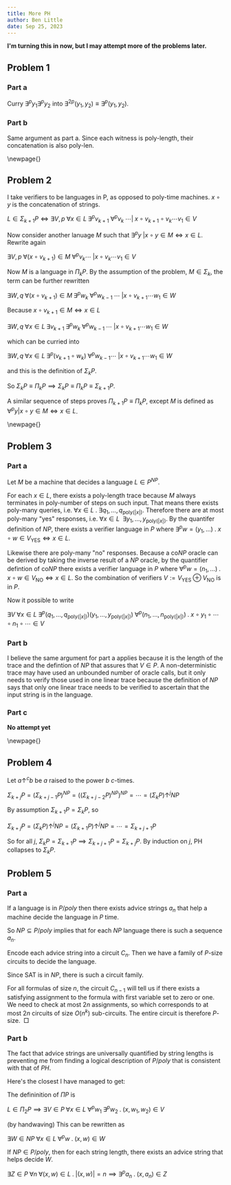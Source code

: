 ```yaml
---
title: More PH
author: Ben Little
date: Sep 25, 2023
---
```


**I'm turning this in now, but I may attempt more of the problems later.**

## Problem 1

### Part a

Curry $\exists^p y_1 \exists^p y_2$ into $\exists^{2p} (y_1,y_2) \equiv \exists^p (y_1,y_2)$.

### Part b

Same argument as part a. Since each witness is poly-length, their concatenation is also poly-len.

\newpage{}

## Problem 2

I take verifiers to be languages in P, as opposed to poly-time machines. $x \circ y$ is the concatenation of strings.

$L \in \Sigma_{k+1} P \iff \exists V,p \; \forall x \in L \; \exists^p v_{k+1} \; \forall^p v_k \; \cdots | \; x \circ v_{k+1} \circ v_k \cdots v_1 \in V$

Now consider another lanuage $M$ such that $\exists^p y \; | x \circ y \in M \iff x \in L$. Rewrite again

$\exists V,p \; \forall (x \circ v_{k+1}) \in M \; \forall^p v_k \cdots \; | x \circ v_k \cdots v_1 \in V$

Now $M$ is a language in $\Pi_k P$. By the assumption of the problem, $M \in \Sigma_k$, the term can be further rewritten

$\exists W,q \; \forall (x \circ v_{k+1}) \in M \; \exists^p w_k \; \forall^p w_{k-1} \; \cdots \; | x \circ v_{k+1} \cdots w_1 \in W$

Because $x \circ v_{k+1} \in M \iff x \in L$

$\exists W,q \; \forall x \in L \; \exists v_{k+1} \; \exists^p w_k \; \forall^p w_{k-1} \; \cdots \;  | x \circ v_{k+1} \cdots w_1 \in W$

which can be curried into

$\exists W,q \; \forall x \in L \; \exists^p (v_{k+1} \circ w_k) \; \forall^p w_{k-1} \cdots \; | x \circ v_{k+1} \cdots w_1 \in W$

and this is the definition of $\Sigma_k P$.

So $\Sigma_k P \equiv \Pi_k P \implies \Sigma_k P \equiv \Pi_k P \equiv \Sigma_{k+1} P$.

A similar sequence of steps proves $\Pi_{k+1} P \equiv \Pi_k P$, except $M$ is defined as $\forall^p y | x \circ y \in M \iff x \in L$.

\newpage{}

## Problem 3

### Part a

Let $M$ be a machine that decides a language $L \in P^{NP}$.

For each $x \in L$, there exists a poly-length trace because $M$ always terminates in poly-number of steps on such input. That means there exists poly-many queries, i.e. $\forall x \in L \;.\; \exists q_1, \ldots, q_{\text{poly}(|x|)}$. Therefore there are at most poly-many "yes" responses, i.e. $\forall x \in L \;\ \exists y_1, \ldots, y_{\text{poly}(|x|)}$. By the quantifer definition of $NP$, there exists a verifier language in $P$ where $\exists^p w = (y_1, \ldots) \;.\; x \circ w \in V_{\text{YES}} \iff x \in L$.

Likewise there are poly-many "no" responses. Because a $\text{co}NP$ oracle can be derived by taking the inverse result of a $NP$ oracle, by the quantifier defintion of $\text{co}NP$ there exists a verifier language in $P$ where $\forall^p w = (n_1, \ldots) \;.\; x \circ w \in V_{\text{NO}} \iff x \in L$. So the combination of verifiers $V := V_{\text{YES}} \oplus V_{\text{NO}}$ is in $P$.

Now it possible to write

$\exists V \; \forall x \in L \; \exists^p (q_1,\ldots,q_{\text{poly}(|x|)}) (y_1, \ldots, y_{\text{poly}(|x|)}) \; \forall^p (n_1, \ldots, n_{\text{poly}(|x|)}) \;.\; x \circ y_1 \circ \cdots \circ n_1 \circ \cdots \in V$

### Part b

I believe the same argument for part a applies because it is the length of the trace and the defintion of $NP$ that assures that $V \in P$. A non-deterministic trace may have used an unbounded number of oracle calls, but it only needs to verify those used in one linear trace because the definition of $NP$ says that only one linear trace needs to be verified to ascertain that the input string is in the language.

### Part c

**No attempt yet**

\newpage{}

## Problem 4

Let $a \uparrow^c b$ be $a$ raised to the power $b$ $c$-times.

$\Sigma_{k+j} P = (\Sigma_{k+j-1} P)^{NP} = ((\Sigma_{k+j-2} P)^{NP})^{NP} = \cdots = (\Sigma_{k} P) \uparrow^j NP$

By assumption $\Sigma_{k+1} P = \Sigma_k P$, so

$\Sigma_{k+j} P = (\Sigma_{k} P) \uparrow^j NP = (\Sigma_{k+1} P) \uparrow^j NP = \cdots = \Sigma_{k+j+1} P$

So for all $j$, $\Sigma_k P = \Sigma_{k+1} P \implies \Sigma_{k+j+1} P = \Sigma_{k+j} P$. By induction on $j$, PH collapses to $\Sigma_k P$.

## Problem 5

### Part a

If a language is in $P/poly$ then there exists advice strings $a_n$ that help a machine decide the language in $P$ time.

So $NP \subseteq P/poly$ implies that for each $NP$ language there is such a sequence $a_n$.

Encode each advice string into a circuit $C_n$. Then we have a family of $P$-size circuits to decide the language.

Since SAT is in $NP$, there is such a circuit family.

For all formulas of size $n$, the circuit $C_{n-1}$ will tell us if there exists a satisfying assignment to the formula with first variable set to zero or one. We need to check at most $2n$ assignments, so which corresponds to at most $2n$ circuits of size $O(n^k)$ sub-circuits. The entire circuit is therefore $P$-size. $\; \Box$

### Part b

The fact that advice strings are universally quantified by string lengths is preventing me from finding a logical description of $P/poly$ that is consistent with that of $PH$.

Here's the closest I have managed to get:

The defininition of $\Pi P$ is

$L \in \Pi_2 P \implies \exists V \in P \; \forall x \in L \; \forall^p w_1 \; \exists^p w_2 \;.\; (x,w_1,w_2) \in V$

(by handwaving) This can be rewritten as

$\exists W \in NP \; \forall x \in L \; \forall^p w \;.\; (x,w) \in W$

If $NP \in P/poly$, then for each string length, there exists an advice string that helps decide $W$.

$\exists Z \in P \; \forall n \; \forall (x,w) \in L \;.\; |(x,w)| = n \implies \exists^p a_n \;.\; (x,a_n) \in Z$
